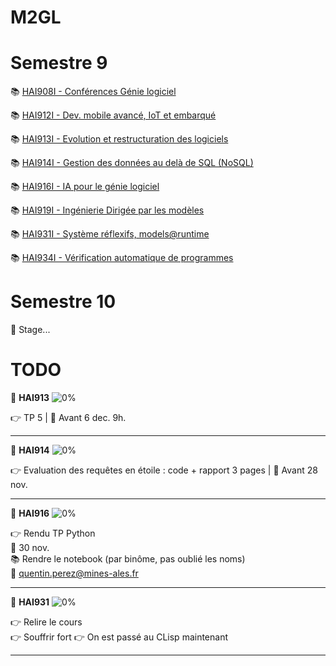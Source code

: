 # M2GL

# Semestre 9

:books: [HAI908I - Conférences Génie logiciel](./HAI908I "HAI908I courses")

:books: [HAI912I - Dev. mobile avancé, IoT et embarqué](./HAI912I "HAI912I courses")

:books: [HAI913I - Evolution et restructuration des logiciels](./HAI913I "HAI913I courses")

:books: [HAI914I - Gestion des données au delà de SQL (NoSQL)](./HAI914I "HAI914I courses")

:books: [HAI916I - IA pour le génie logiciel](./HAI916I "HAI916 courses")

:books: [HAI919I - Ingénierie Dirigée par les modèles](./HAI919I "HAI919I courses")

:books: [HAI931I - Système réflexifs, models@runtime](./HAI931I "HAI931I courses")

:books: [HAI934I - Vérification automatique de programmes](./HAI934I "HAI934I courses")

# Semestre 10

🚧 Stage...

# TODO

🚩 **HAI913** ![0%](https://progress-bar.dev/0)

👉 TP 5 | 📆 Avant 6 dec. 9h.

<hr>

🚩 **HAI914** ![0%](https://progress-bar.dev/0)

👉 Evaluation des requêtes en étoile : code + rapport 3 pages | 📆 Avant 28 nov.

<hr>


🚩 **HAI916** ![0%](https://progress-bar.dev/0)

👉 Rendu TP Python  
📆 30 nov.  
📚 Rendre le notebook (par binôme, pas oublié les noms)  
📧 quentin.perez@mines-ales.fr

<hr>

🚩 **HAI931** ![0%](https://progress-bar.dev/20)

👉 Relire le cours  
👉 Souffrir fort
👉 On est passé au CLisp maintenant

<hr>
